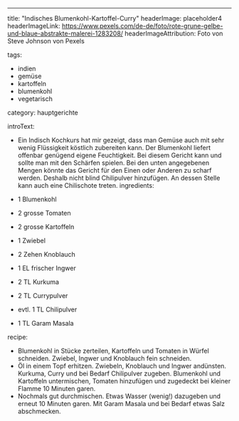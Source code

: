 ---
title: "Indisches Blumenkohl-Kartoffel-Curry"
headerImage: placeholder4
headerImageLink: https://www.pexels.com/de-de/foto/rote-grune-gelbe-und-blaue-abstrakte-malerei-1283208/
headerImageAttribution: Foto von Steve Johnson von Pexels

tags:
  - indien
  - gemüse
  - kartoffeln
  - blumenkohl
  - vegetarisch

category: hauptgerichte

introText:
  - Ein Indisch Kochkurs hat mir gezeigt, dass man Gemüse auch mit sehr wenig Flüssigkeit köstlich zubereiten kann. Der Blumenkohl liefert offenbar genügend eigene Feuchtigkeit. Bei diesem Gericht kann und sollte man mit den Schärfen spielen. Bei den unten angegebenen Mengen könnte das Gericht für den Einen oder Anderen zu scharf werden. Deshalb nicht blind Chilipulver hinzufügen. An dessen Stelle kann auch eine Chilischote treten.
ingredients:

  - 1 Blumenkohl
  - 2 grosse Tomaten
  - 2 grosse Kartoffeln
  - 1 Zwiebel
  - 2 Zehen Knoblauch
  - 1 EL frischer Ingwer
  - 2 TL Kurkuma
  - 2 TL Currypulver
  - evtl. 1 TL Chilipulver
  - 1 TL Garam Masala


recipe:

- Blumenkohl in Stücke zerteilen, Kartoffeln und Tomaten in Würfel schneiden. Zwiebel, Ingwer und Knoblauch fein schneiden.
- Öl in einem Topf erhitzen. Zwiebeln, Knoblauch und Ingwer andünsten. Kurkuma, Curry und bei Bedarf Chilipulver zugeben. Blumenkohl und Kartoffeln untermischen, Tomaten hinzufügen und zugedeckt bei kleiner Flamme 10 Minuten garen.
- Nochmals gut durchmischen. Etwas Wasser (wenig!) dazugeben und erneut 10 Minuten garen. Mit Garam Masala und bei Bedarf etwas Salz abschmecken.
